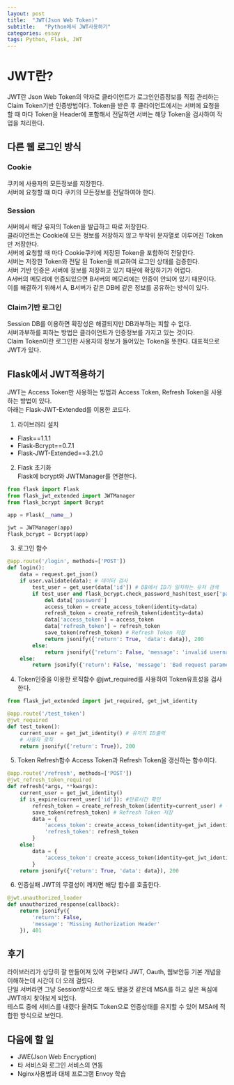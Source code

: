 ```yaml
---
layout: post
title:  "JWT(Json Web Token)"
subtitle:   "Python에서 JWT사용하기"
categories: essay
tags: Python, Flask, JWT
---
```


# JWT란?
JWT란 Json Web Token의 약자로 클라이언트가 로그인인증정보를 직접 관리하는 Claim Token기반 인증방법이다.
Token을 받은 후 클라이언트에서는 서버에 요청을 할 때 마다 Token을 Header에 포함해서 전달하면 서버는 해당 Token을 검사하여 작업을 처리한다.


## 다른 웹 로그인 방식
### Cookie
쿠키에 사용자의 모든정보를 저장한다.  
서버에 요청할 떄 마다 쿠키의 모든정보를 전달하여야 한다.  

### Session
서버에서 해당 유저의 Token을 발급하고 따로 저장한다.  
클라이언트는 Cookie에 모든 정보를 저장하지 않고 무작위 문자열로 이루어진 Token만 저장한다.  
서버에 요청할 때 마다 Cookie쿠키에 저장된 Token을 포함하여 전달한다.  
서버는 저장한 Token와 전달 된 Token을 비교하여 로그인 상태를 검증한다.  
서버 기반 인증은 서버에 정보를 저장하고 있기 때문에 확장하기가 어렵다.  
A서버의 메모리에 인증되있으면 B서버의 메모리에는 인증이 안되어 있기 때문이다.  
이를 해결하기 위해서 A, B서버가 같은 DB에 같은 정보를 공유하는 방식이 있다.

### Claim기반 로그인
Session DB를 이용하면 확장성은 해결되지만 DB과부하는 피할 수 없다.  
서버과부하를 피하는 방법은 클라이언트가 인증정보를 가지고 있는 것이다.  
Claim Token이란 로그인한 사용자의 정보가 들어있는 Token을 뜻한다. 대표적으로 JWT가 있다.


## Flask에서 JWT적용하기
JWT는 Access Token만 사용하는 방법과 Access Token, Refresh Token을 사용하는 방법이 있다.  
아래는 Flask-JWT-Extended를 이용한 코드다.  

1. 라이브러리 설치
  - Flask==1.1.1
  - Flask-Bcrypt==0.7.1
  - Flask-JWT-Extended==3.21.0

2. Flask 초기화  
Flask에 bcrypt와 JWTManager를 연결한다.  

```python
from flask import Flask
from flask_jwt_extended import JWTManager
from flask_bcrypt import Bcrypt

app = Flask(__name__)

jwt = JWTManager(app)
flask_bcrypt = Bcrypt(app)
```  


3. 로그인 함수

```python
@app.route('/login', methods=['POST'])
def login():
    data = request.get_json()
    if user.validate(data): # 데이터 검사
        test_user = get_user(data['id']) # DB에서 ID가 일치하는 유저 검색
        if test_user and flask_bcrypt.check_password_hash(test_user['password'], data['password']):
            del data['password']
            access_token = create_access_token(identity=data)
            refresh_token = create_refresh_token(identity=data)
            data['access_token'] = access_token
            data['refresh_token'] = refresh_token
            save_token(refresh_token) # Refresh Token 저장
            return jsonify({'return': True, 'data': data}), 200
        else:
            return jsonify({'return': False, 'message': 'invalid username or password'}), 401
    else:
        return jsonify({'return': False, 'message': 'Bad request parameters'}), 400
```

4. Token인증을 이용한 로직함수
@jwt_required를 사용하여 Token유효성을 검사한다.

```python
from flask_jwt_extended import jwt_required, get_jwt_identity

@app.route('/test_token')
@jwt_required
def test_token():
    current_user = get_jwt_identity() # 유저의 ID출력
    # 사용자 로직
    return jsonify({'return': True}), 200
```

5. Token Refresh함수
Access Token과 Refresh Token을 갱신하는 함수이다.

```python
@app.route('/refresh', methods=['POST'])
@jwt_refresh_token_required
def refresh(*args, **kwargs):
    current_user = get_jwt_identity()
    if is_expire(current_user['id']): #만료시간 확인
        refresh_token = create_refresh_token(identity=current_user) # 갱신
        save_token(refresh_token) # Refresh Token 저장
        data = {
            'access_token': create_access_token(identity=get_jwt_identity()),
            'refresh_token': refresh_token
        }
    else:
        data = {
            'access_token': create_access_token(identity=get_jwt_identity())
        }
    return jsonify({'return': True, 'data': data}), 200
```

6. 인증실패 
JWT의 무결성이 깨지면 해당 함수를 호출한다.

```python
@jwt.unauthorized_loader
def unauthorized_response(callback):
    return jsonify({
        'return': False,
        'message': 'Missing Authorization Header'
    }), 401
```

## 후기
라이브러리가 상당히 잘 만들어져 있어 구현보다 JWT, Oauth, 웹보안등 기본 개념을 이해하는데 시간이 더 오래 걸렸다.  
단일 서버라면 그냥 Session방식으로 해도 됐을것 같은데 MSA를 하고 싶은 욕심에 JWT까지 찾아보게 되었다.  
테스트 중에 서비스를 내렸다 올려도 Token으로 인증상태를 유지할 수 있어 MSA에 적합한 방식으로 보인다.  

## 다음에 할 일
- JWE(Json Web Encryption)
- 타 서비스와 로그인 서비스의 연동
- Nginx사용법과 대체 프로그램 Envoy 학습